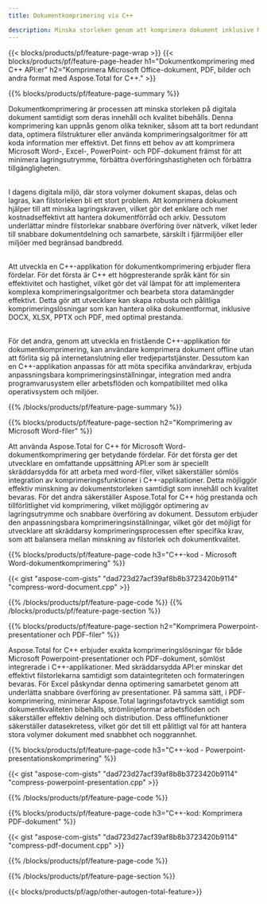 ```yaml
---
title: Dokumentkomprimering via C++

description: Minska storleken genom att komprimera dokument inklusive Microsoft Word, Excel, PowerPoint, PDF och bilder via din C++-applikation. Testa kompressionsresultatet online.
---
```


{{< blocks/products/pf/feature-page-wrap >}}
{{< blocks/products/pf/feature-page-header h1="Dokumentkomprimering med C++ API:er" h2="Komprimera Microsoft Office-dokument, PDF, bilder och andra format med Aspose.Total for C++." >}}

{{% blocks/products/pf/feature-page-summary %}}

Dokumentkomprimering är processen att minska storleken på digitala dokument samtidigt som deras innehåll och kvalitet bibehålls. Denna komprimering kan uppnås genom olika tekniker, såsom att ta bort redundant data, optimera filstrukturer eller använda komprimeringsalgoritmer för att koda information mer effektivt. Det finns ett behov av att komprimera Microsoft Word-, Excel-, PowerPoint- och PDF-dokument främst för att minimera lagringsutrymme, förbättra överföringshastigheten och förbättra tillgängligheten.<br /><br />

I dagens digitala miljö, där stora volymer dokument skapas, delas och lagras, kan filstorleken bli ett stort problem. Att komprimera dokument hjälper till att minska lagringskraven, vilket gör det enklare och mer kostnadseffektivt att hantera dokumentförråd och arkiv. Dessutom underlättar mindre filstorlekar snabbare överföring över nätverk, vilket leder till snabbare dokumentdelning och samarbete, särskilt i fjärrmiljöer eller miljöer med begränsad bandbredd.<br /><br />

Att utveckla en C++-applikation för dokumentkomprimering erbjuder flera fördelar. För det första är C++ ett högpresterande språk känt för sin effektivitet och hastighet, vilket gör det väl lämpat för att implementera komplexa komprimeringsalgoritmer och bearbeta stora datamängder effektivt. Detta gör att utvecklare kan skapa robusta och pålitliga komprimeringslösningar som kan hantera olika dokumentformat, inklusive DOCX, XLSX, PPTX och PDF, med optimal prestanda.<br /><br />

För det andra, genom att utveckla en fristående C++-applikation för dokumentkomprimering, kan användare komprimera dokument offline utan att förlita sig på internetanslutning eller tredjepartstjänster. Dessutom kan en C++-applikation anpassas för att möta specifika användarkrav, erbjuda anpassningsbara komprimeringsinställningar, integration med andra programvarusystem eller arbetsflöden och kompatibilitet med olika operativsystem och miljöer.

{{% /blocks/products/pf/feature-page-summary  %}}

{{% blocks/products/pf/feature-page-section  h2="Komprimering av Microsoft Word-filer" %}}

Att använda Aspose.Total for C++ för Microsoft Word-dokumentkomprimering ger betydande fördelar. För det första ger det utvecklare en omfattande uppsättning API:er som är speciellt skräddarsydda för att arbeta med word-filer, vilket säkerställer sömlös integration av komprimeringsfunktioner i C++-applikationer. Detta möjliggör effektiv minskning av dokumentstorleken samtidigt som innehåll och kvalitet bevaras. För det andra säkerställer Aspose.Total for C++ hög prestanda och tillförlitlighet vid komprimering, vilket möjliggör optimering av lagringsutrymme och snabbare överföring av dokument. Dessutom erbjuder den anpassningsbara komprimeringsinställningar, vilket gör det möjligt för utvecklare att skräddarsy komprimeringsprocessen efter specifika krav, som att balansera mellan minskning av filstorlek och dokumentkvalitet.

{{% blocks/products/pf/feature-page-code h3="C++-kod - Microsoft Word-dokumentkomprimering" %}}

{{< gist "aspose-com-gists" "dad723d27acf39af8b8b3723420b9114" "compress-word-document.cpp" >}}

{{% /blocks/products/pf/feature-page-code  %}}
{{% /blocks/products/pf/feature-page-section %}}

{{% blocks/products/pf/feature-page-section  h2="Komprimera Powerpoint-presentationer och PDF-filer" %}}

Aspose.Total for C++ erbjuder exakta komprimeringslösningar för både Microsoft Powerpoint-presentationer och PDF-dokument, sömlöst integrerade i C++-applikationer. Med skräddarsydda API:er minskar det effektivt filstorlekarna samtidigt som dataintegriteten och formateringen bevaras. För Excel påskyndar denna optimering samarbetet genom att underlätta snabbare överföring av presentationer. På samma sätt, i PDF-komprimering, minimerar Aspose.Total lagringsfotavtryck samtidigt som dokumentkvaliteten bibehålls, strömlinjeformar arbetsflöden och säkerställer effektiv delning och distribution. Dess offlinefunktioner säkerställer datasekretess, vilket gör det till ett pålitligt val för att hantera stora volymer dokument med snabbhet och noggrannhet. 

{{% blocks/products/pf/feature-page-code h3="C++-kod - Powerpoint-presentationskomprimering" %}}

{{< gist "aspose-com-gists" "dad723d27acf39af8b8b3723420b9114" "compress-powerpoint-presentation.cpp" >}}

{{% /blocks/products/pf/feature-page-code  %}}

{{% blocks/products/pf/feature-page-code h3="C++-kod: Komprimera PDF-dokument" %}}

{{< gist "aspose-com-gists" "dad723d27acf39af8b8b3723420b9114" "compress-pdf-document.cpp" >}}

{{% /blocks/products/pf/feature-page-code  %}}

{{% /blocks/products/pf/feature-page-section %}}

{{< blocks/products/pf/agp/other-autogen-total-feature>}}